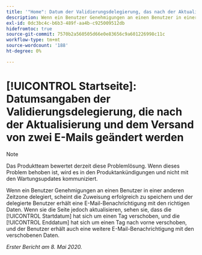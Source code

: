```yaml
---
title: '"Home": Datum der Validierungsdelegierung, das nach der Aktualisierung und dem Versand von zwei E-Mails geändert wird'
description: Wenn ein Benutzer Genehmigungen an einen Benutzer in einer anderen Zeitzone delegiert, scheint die Zuweisung erfolgreich zu speichern und der delegierte Benutzer erhält eine E-Mail-Benachrichtigung mit den richtigen Daten. Wenn sie die Seite aktualisieren, sehen sie jedoch, dass das Startdatum auf einen Tag verschoben wurde und das Enddatum nach einem Tag verschoben wurde. Außerdem erhält der Benutzer eine weitere E-Mail-Benachrichtigung mit den verschobenen Daten.
exl-id: 0dc3bc4c-b6b3-489f-aa4b-c925009512db
hidefromtoc: true
source-git-commit: 7570b2a560505d66e0e83656c9a601226998c11c
workflow-type: tm+mt
source-wordcount: '188'
ht-degree: 0%

---
```


# [!UICONTROL Startseite]: Datumsangaben der Validierungsdelegierung, die nach der Aktualisierung und dem Versand von zwei E-Mails geändert werden

>[!NOTE]
>
>Das Produktteam bewertet derzeit diese Problemlösung. Wenn dieses Problem behoben ist, wird es in den Produktankündigungen und nicht mit den Wartungsupdates kommuniziert.

Wenn ein Benutzer Genehmigungen an einen Benutzer in einer anderen Zeitzone delegiert, scheint die Zuweisung erfolgreich zu speichern und der delegierte Benutzer erhält eine E-Mail-Benachrichtigung mit den richtigen Daten. Wenn sie die Seite jedoch aktualisieren, sehen sie, dass die [!UICONTROL Startdatum] hat sich um einen Tag verschoben, und die [!UICONTROL Enddatum] hat sich um einen Tag nach vorne verschoben, und der Benutzer erhält auch eine weitere E-Mail-Benachrichtigung mit den verschobenen Daten.


_Erster Bericht am 8. Mai 2020._
